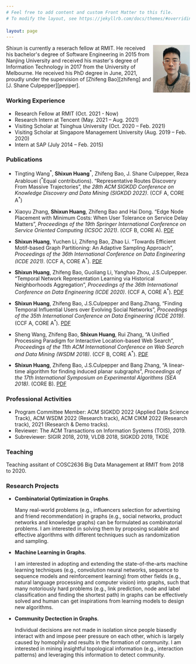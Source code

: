 ```yaml
---
# Feel free to add content and custom Front Matter to this file.
# To modify the layout, see https://jekyllrb.com/docs/themes/#overriding-theme-defaults

layout: page
---
```



<img style="float: right;" src="self.jpeg"  width="20%" height="auto">
Shixun is currently a reserach fellow at RMIT. He received his bachelor's degree of Software Engineering in 2015 from Nanjing University and received his master's degree of Information Technology in 2017 from the University of Melbourne. He received his PhD degree in June, 2021, proudly under the supervision of [Zhifeng Bao][zhifeng] and
[J. Shane Culpepper][pepper].


[zhifeng]: https://baozhifeng.net/
[pepper]: https://culpepper.io

<!---
-->
### Working Experience
* Research Fellow at RMIT (Oct. 2021 - Now)
* Research Intern at Tencent (May.  2021 – Aug.  2021)
* Visiting Scholar at Tsinghua University (Oct.  2020 – Feb.  2021)
* Visiting Scholar at Singapore Management University (Aug.  2019 – Feb.  2020)
* Intern at SAP (July 2014 – Feb.  2015)


### Publications

* Tingting Wang<sup>\*</sup>, **Shixun Huang**<sup>\*</sup>, Zhifeng Bao, J. Shane Culpepper, Reza Arablouei (<sup>\*</sup>Equal contributions). “Representative Routes Discovery From Massive Trajectories”, *the 28th ACM SIGKDD Conference on Knowledge Discovery and Data Mining (SIGKDD 2022)*. (CCF A, CORE A<sup>*</sup>)

* Xiaoyu Zhang, **Shixun Huang**, Zhifeng Bao and Hai Dong. “Edge Node Placement with Minimum Costs: When User Tolerance on Service Delay Matters”, *Proceedings of the 19th Springer International Conference on Service Oriented Computing (ICSOC 2021)*. (CCF B, CORE A). [PDF](./papers/ICSOC2021.pdf) 

* **Shixun Huang**, Yuchen Li, Zhifeng Bao, Zhao Li. “Towards Efficient Motif-based Graph Partitioning: An Adaptive Sampling Approach”, *Proceedings of the 36th International Conference on Data Engineering (ICDE 2021)*. (CCF A, CORE A<sup>*</sup>). [PDF](./papers/TR.pdf)

* **Shixun Huang**, Zhifeng Bao, Guoliang Li, Yanghao Zhou, J.S.Culpepper. “Temporal Network Representation Learning via Historical Neighborhoods Aggregation”, *Proceedings of the 36th International Conference on Data Engineering (ICDE 2020)*. (CCF A, CORE A<sup>*</sup>). [PDF](./papers/icde2020.pdf)

* **Shixun Huang**, Zhifeng Bao, J.S.Culpepper and Bang.Zhang, “Finding Temporal Influential Users over Evolving Social Networks”, *Proceedings of the 35th International Conference on Data Engineering (ICDE 2019)*. (CCF A, CORE A<sup>*</sup>). [PDF](./papers/icde2019.pdf)

* Sheng Wang, Zhifeng Bao, **Shixun Huang**, Rui Zhang, “A Unified Processing Paradigm for Interactive Location-based Web Search”, *Proceedings of the 11th ACM International Conference on Web Search and Data Mining (WSDM 2018)*. (CCF B, CORE A<sup>*</sup>). [PDF](./papers/wsdm18.pdf)

* **Shixun Huang**, Zhifeng Bao, J.S.Culpepper and Bang Zhang, “A linear-time algorithm for finding induced planar subgraphs”, *Proceedings of the 17th International Symposium on Experimental Algorithms (SEA 2018)*. (CORE B). [PDF](./papers/SEA2018.pdf)

### Professional Activities

* Program Committee Member:  ACM SIGKDD 2022 (Applied Data Science Track), ACM WSDM 2022 (Research track), ACM CIKM 2022 (Research track), 2021 (Research & Demo tracks).
* Reviewer: The ACM Transactions on Information Systems (TOIS), 2019.
* Subreviewer: SIGIR 2018, 2019, VLDB 2018, SIGKDD 2019, TKDE

### Teaching

Teaching assitant of COSC2636 Big Data Management at RMIT from 2018 to 2020.

### Research Projects
* **Combinatorial Optimization in Graphs**.

    Many real-world problems (e.g., influencers selection for advertising and friend recommendation) in graphs (e.g., social networks, product networks and knowledge graphs) can be formulated as combinatorial problems. I am interested in solving them by proposing scalable and effective algorithms with different techniques such as randomization and sampling.
    
* **Machine Learning in Graphs**.

    I am interested in adopting and extending the state-of-the-arts machine learning techniques (e.g., convolution neural networks, sequence to sequence models and reinforcement learning) from other fields (e.g., natural language processing and computer vision) into graphs, such that many notoriously hard problems (e.g., link prediction, node and label classification and finding the shortest path) in graphs can be effectively solved and human can get inspirations from learning models to design new algorithms.

* **Community Dectection in Graphs**.

    Individual decisions are not made in isolation since people biasedly interact with and impose peer pressure on each other, which is largely caused by homophily and results in the formation of community. I am interested in mining insightful topological information (e.g., interaction patterns) and leveraging this information to detect community.
    
    
    



